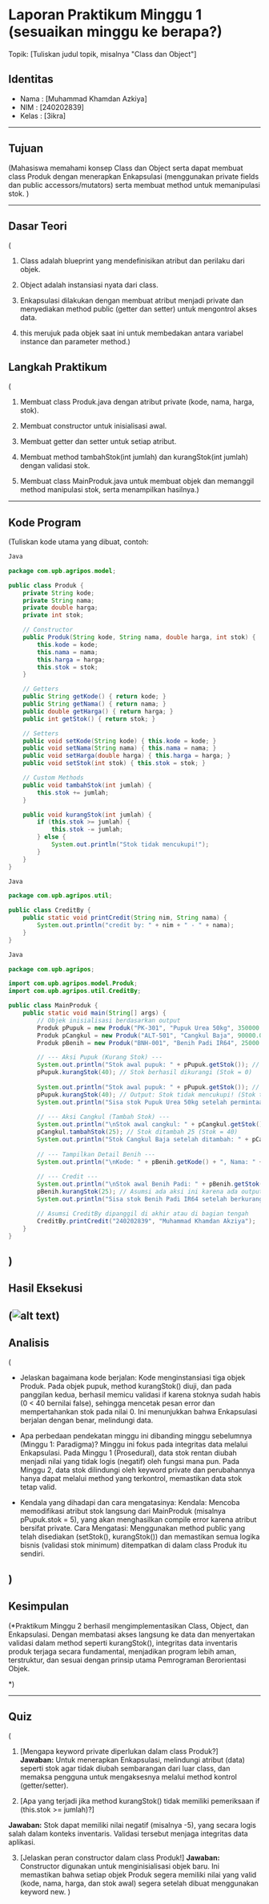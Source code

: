 # Laporan Praktikum Minggu 1 (sesuaikan minggu ke berapa?)
Topik: [Tuliskan judul topik, misalnya "Class dan Object"]

## Identitas
- Nama  : [Muhammad Khamdan Azkiya]
- NIM   : [240202839]
- Kelas : [3ikra]

---

## Tujuan
(Mahasiswa memahami konsep Class dan Object serta dapat membuat class Produk dengan menerapkan Enkapsulasi (menggunakan private fields dan public accessors/mutators) serta membuat method untuk memanipulasi stok.
)

---

## Dasar Teori
( 
1. Class adalah blueprint yang mendefinisikan atribut dan perilaku dari objek.

2. Object adalah instansiasi nyata dari class.

3. Enkapsulasi dilakukan dengan membuat atribut menjadi private dan menyediakan method public (getter dan setter) untuk mengontrol akses data.

4. this merujuk pada objek saat ini untuk membedakan antara variabel instance dan parameter method.)


## Langkah Praktikum
(
1. Membuat class Produk.java dengan atribut private (kode, nama, harga, stok).

2. Membuat constructor untuk inisialisasi awal.

3. Membuat getter dan setter untuk setiap atribut.

4. Membuat method tambahStok(int jumlah) dan kurangStok(int jumlah) dengan validasi stok.

5. Membuat class MainProduk.java untuk membuat objek dan memanggil method manipulasi stok, serta menampilkan hasilnya.)

---

## Kode Program
(Tuliskan kode utama yang dibuat, contoh:  

```Produk.java (Class Model)
Java

package com.upb.agripos.model;

public class Produk {
    private String kode;
    private String nama;
    private double harga;
    private int stok;

    // Constructor
    public Produk(String kode, String nama, double harga, int stok) {
        this.kode = kode;
        this.nama = nama;
        this.harga = harga;
        this.stok = stok;
    }

    // Getters
    public String getKode() { return kode; }
    public String getNama() { return nama; }
    public double getHarga() { return harga; }
    public int getStok() { return stok; }

    // Setters
    public void setKode(String kode) { this.kode = kode; }
    public void setNama(String nama) { this.nama = nama; }
    public void setHarga(double harga) { this.harga = harga; }
    public void setStok(int stok) { this.stok = stok; }

    // Custom Methods
    public void tambahStok(int jumlah) {
        this.stok += jumlah;
    }

    public void kurangStok(int jumlah) {
        if (this.stok >= jumlah) {
            this.stok -= jumlah;
        } else {
            System.out.println("Stok tidak mencukupi!");
        }
    }
}
```

```CreditBy.java (Utility Class)
Java

package com.upb.agripos.util;

public class CreditBy {
    public static void printCredit(String nim, String nama) {
        System.out.println("credit by: " + nim + " - " + nama);
    }
}
```

```MainProduk.java (Main Class - Rekonstruksi Berdasarkan Output)
Java

package com.upb.agripos;

import com.upb.agripos.model.Produk;
import com.upb.agripos.util.CreditBy;

public class MainProduk {
    public static void main(String[] args) {
        // Objek inisialisasi berdasarkan output
        Produk pPupuk = new Produk("PK-301", "Pupuk Urea 50kg", 350000.0, 40);
        Produk pCangkul = new Produk("ALT-501", "Cangkul Baja", 90000.0, 15);
        Produk pBenih = new Produk("BNH-001", "Benih Padi IR64", 25000.0, 100);

        // --- Aksi Pupuk (Kurang Stok) ---
        System.out.println("Stok awal pupuk: " + pPupuk.getStok()); // Output: 40
        pPupuk.kurangStok(40); // Stok berhasil dikurangi (Stok = 0)
        
        System.out.println("Stok awal pupuk: " + pPupuk.getStok()); // Output: 0
        pPupuk.kurangStok(40); // Output: Stok tidak mencukupi! (Stok tetap 0)
        System.out.println("Sisa stok Pupuk Urea 50kg setelah permintaan: " + pPupuk.getStok()); // Output: 0
        
        // --- Aksi Cangkul (Tambah Stok) ---
        System.out.println("\nStok awal cangkul: " + pCangkul.getStok()); // Output: 15
        pCangkul.tambahStok(25); // Stok ditambah 25 (Stok = 40)
        System.out.println("Stok Cangkul Baja setelah ditambah: " + pCangkul.getStok()); // Output: 40
        
        // --- Tampilkan Detail Benih ---
        System.out.println("\nKode: " + pBenih.getKode() + ", Nama: " + pBenih.getNama() + ", Harga: " + pBenih.getHarga() + ", Stok: " + pBenih.getStok());
        
        // --- Credit ---
        System.out.println("\nStok awal Benih Padi: " + pBenih.getStok()); // Output: 100
        pBenih.kurangStok(25); // Asumsi ada aksi ini karena ada output "berkurang: 25"
        System.out.println("Sisa stok Benih Padi IR64 setelah berkurang: " + pBenih.getStok()); // Output: 75

        // Asumsi CreditBy dipanggil di akhir atau di bagian tengah
        CreditBy.printCredit("240202839", "Muhammad Khamdan Akziya");
    }
}
```
)
---

## Hasil Eksekusi
(![alt text](<Cuplikan layar 2025-10-07 231739.png>))
---

## Analisis
(
- Jelaskan bagaimana kode berjalan: Kode menginstansiasi tiga objek Produk. Pada objek pupuk, method kurangStok() diuji, dan pada panggilan kedua, berhasil memicu    validasi if karena stoknya sudah habis (0 < 40 bernilai false), sehingga mencetak pesan error dan mempertahankan stok pada nilai 0. Ini menunjukkan bahwa Enkapsulasi berjalan dengan benar, melindungi data.

- Apa perbedaan pendekatan minggu ini dibanding minggu sebelumnya (Minggu 1: Paradigma)?
Minggu ini fokus pada integritas data melalui Enkapsulasi. Pada Minggu 1 (Prosedural), data stok rentan diubah menjadi nilai yang tidak logis (negatif) oleh fungsi mana pun. Pada Minggu 2, data stok dilindungi oleh keyword private dan perubahannya hanya dapat melalui method yang terkontrol, memastikan data stok tetap valid.

- Kendala yang dihadapi dan cara mengatasinya:
Kendala: Mencoba memodifikasi atribut stok langsung dari MainProduk (misalnya pPupuk.stok = 5), yang akan menghasilkan compile error karena atribut bersifat private.
Cara Mengatasi: Menggunakan method public yang telah disediakan (setStok(), kurangStok()) dan memastikan semua logika bisnis (validasi stok minimum) ditempatkan di dalam class Produk itu sendiri.

)
---

## Kesimpulan
(*Praktikum Minggu 2 berhasil mengimplementasikan Class, Object, dan Enkapsulasi. Dengan membatasi akses langsung ke data dan menyertakan validasi dalam method seperti kurangStok(), integritas data inventaris produk terjaga secara fundamental, menjadikan program lebih aman, terstruktur, dan sesuai dengan prinsip utama Pemrograman Berorientasi Objek.

*)

---

## Quiz
(
1. [Mengapa keyword private diperlukan dalam class Produk?]
   
   **Jawaban:** Untuk menerapkan Enkapsulasi, melindungi atribut (data) seperti stok agar tidak diubah sembarangan dari luar class, dan memaksa pengguna untuk mengaksesnya melalui method kontrol (getter/setter).

 2. [Apa yang terjadi jika method kurangStok() tidak memiliki pemeriksaan if (this.stok >= jumlah)?]

   **Jawaban:**  Stok dapat memiliki nilai negatif (misalnya -5), yang secara logis salah dalam konteks inventaris. Validasi tersebut menjaga integritas data aplikasi.

 3. [Jelaskan peran constructor dalam class Produk!]
   **Jawaban:** Constructor digunakan untuk menginisialisasi objek baru. Ini memastikan bahwa setiap objek Produk segera memiliki nilai yang valid (kode, nama, harga, dan stok awal) segera setelah dibuat menggunakan keyword new.
)
